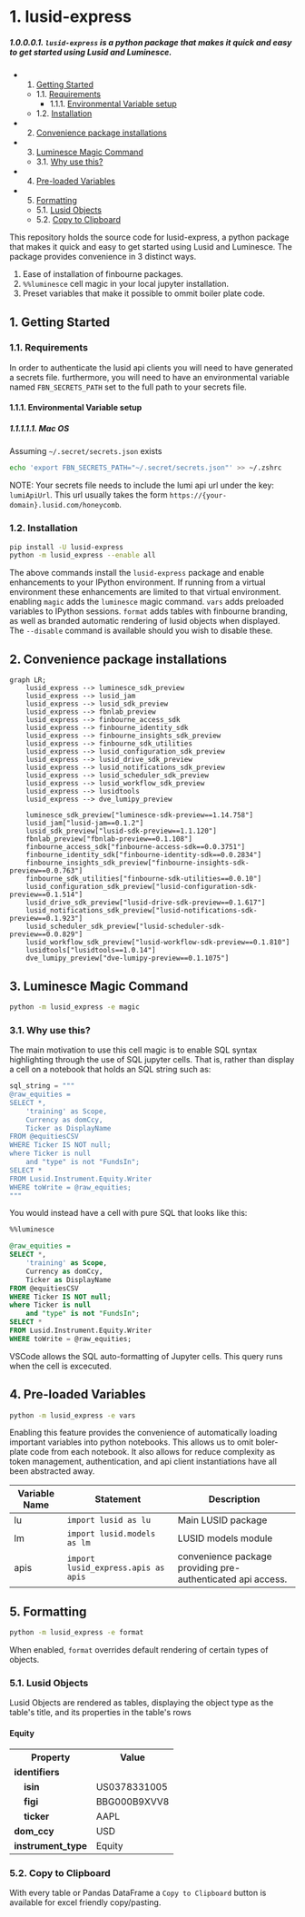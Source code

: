 
# 1. lusid-express
##### 1.0.0.0.1. *`lusid-express` is a python package that makes it quick and easy to get started using Lusid and Luminesce.*



<!-- vscode-markdown-toc -->
* 1. [Getting Started](#GettingStarted)
	* 1.1. [Requirements](#Requirements)
		* 1.1.1. [Environmental Variable setup](#EnvironmentalVariablesetup)
	* 1.2. [Installation](#Installation)
* 2. [Convenience package installations](#Conveniencepackageinstallations)
* 3. [Luminesce Magic Command](#LuminesceMagicCommand)
	* 3.1. [Why use this?](#Whyusethis)
* 4. [Pre-loaded Variables](#Pre-loadedVariables)
* 5. [Formatting](#Formatting)
	* 5.1. [Lusid Objects](#LusidObjects)
	* 5.2. [Copy to Clipboard](#CopytoClipboard)

<!-- vscode-markdown-toc-config
	numbering=true
	autoSave=true
	/vscode-markdown-toc-config -->
<!-- /vscode-markdown-toc -->




This repository holds the source code for lusid-express, a python package that makes it quick and easy to get started using Lusid and Luminesce. The package provides convenience in 3 distinct ways.

1. Ease of installation of finbourne packages.
2.  `%%luminesce` cell magic in your local jupyter installation.
3.  Preset variables that make it possible to ommit boiler plate code.

##  1. <a name='GettingStarted'></a>Getting Started
###  1.1. <a name='Requirements'></a>Requirements
In order to authenticate the lusid api clients you will need to have generated a secrets file. furthermore, you will need to have an environmental variable named `FBN_SECRETS_PATH` set to the full path to your secrets file. 

####  1.1.1. <a name='EnvironmentalVariablesetup'></a>Environmental Variable setup
##### 1.1.1.1.1. Mac OS
Assuming `~/.secret/secrets.json` exists
```bash
echo 'export FBN_SECRETS_PATH="~/.secret/secrets.json"' >> ~/.zshrc
```


NOTE: Your secrets file needs to include the lumi api url under the key: `lumiApiUrl`. This url usually takes the form `https://{your-domain}.lusid.com/honeycomb`.

###  1.2. <a name='Installation'></a>Installation 

```sh
pip install -U lusid-express
python -m lusid_express --enable all
```
 The above commands install the `lusid-express` package and enable enhancements to your IPython environment. If running from a virtual environment these enhancements are limited to that virtual environment.
 enabling `magic` adds the `luminesce` magic command. `vars` adds preloaded variables to IPython sessions. `format` adds tables with finbourne branding, as well as branded automatic rendering of lusid objects when displayed. The `--disable` command is available should you wish to disable these. 




##  2. <a name='Conveniencepackageinstallations'></a>Convenience package installations

```mermaid
graph LR;
    lusid_express --> luminesce_sdk_preview
    lusid_express --> lusid_jam
    lusid_express --> lusid_sdk_preview
    lusid_express --> fbnlab_preview
    lusid_express --> finbourne_access_sdk
    lusid_express --> finbourne_identity_sdk
    lusid_express --> finbourne_insights_sdk_preview
    lusid_express --> finbourne_sdk_utilities
    lusid_express --> lusid_configuration_sdk_preview
    lusid_express --> lusid_drive_sdk_preview
    lusid_express --> lusid_notifications_sdk_preview
    lusid_express --> lusid_scheduler_sdk_preview
    lusid_express --> lusid_workflow_sdk_preview
    lusid_express --> lusidtools
    lusid_express --> dve_lumipy_preview

    luminesce_sdk_preview["luminesce-sdk-preview==1.14.758"]
    lusid_jam["lusid-jam==0.1.2"]
    lusid_sdk_preview["lusid-sdk-preview==1.1.120"]
    fbnlab_preview["fbnlab-preview==0.1.108"]
    finbourne_access_sdk["finbourne-access-sdk==0.0.3751"]
    finbourne_identity_sdk["finbourne-identity-sdk==0.0.2834"]
    finbourne_insights_sdk_preview["finbourne-insights-sdk-preview==0.0.763"]
    finbourne_sdk_utilities["finbourne-sdk-utilities==0.0.10"]
    lusid_configuration_sdk_preview["lusid-configuration-sdk-preview==0.1.514"]
    lusid_drive_sdk_preview["lusid-drive-sdk-preview==0.1.617"]
    lusid_notifications_sdk_preview["lusid-notifications-sdk-preview==0.1.923"]
    lusid_scheduler_sdk_preview["lusid-scheduler-sdk-preview==0.0.829"]
    lusid_workflow_sdk_preview["lusid-workflow-sdk-preview==0.1.810"]
    lusidtools["lusidtools==1.0.14"]
    dve_lumipy_preview["dve-lumipy-preview==0.1.1075"]

```


##  3. <a name='LuminesceMagicCommand'></a>Luminesce Magic Command

```bash
python -m lusid_express -e magic
```

###  3.1. <a name='Whyusethis'></a>Why use this?
The main motivation to use this cell magic is to enable SQL syntax highlighting through the use of SQL jupyter cells. That is, rather than display a cell on a notebook that holds an SQL string such as:
```python
sql_string = """
@raw_equities =
SELECT *,
    'training' as Scope,
    Currency as domCcy,
    Ticker as DisplayName
FROM @equitiesCSV
WHERE Ticker IS NOT null;
where Ticker is null
    and "type" is not "FundsIn";
SELECT *
FROM Lusid.Instrument.Equity.Writer
WHERE toWrite = @raw_equities;
"""

```

You would instead have a cell with pure SQL that looks like this:
```SQL
%%luminesce

@raw_equities =
SELECT *,
    'training' as Scope,
    Currency as domCcy,
    Ticker as DisplayName
FROM @equitiesCSV
WHERE Ticker IS NOT null;
where Ticker is null
    and "type" is not "FundsIn";
SELECT *
FROM Lusid.Instrument.Equity.Writer
WHERE toWrite = @raw_equities;
```
VSCode allows the SQL auto-formatting of Jupyter cells. This query runs when the cell is excecuted.



##  4. <a name='Pre-loadedVariables'></a>Pre-loaded Variables
```bash
python -m lusid_express -e vars
```
Enabling this feature provides the convenience of automatically loading important variables into python notebooks. This allows us to omit boler-plate code from each notebook. It also allows for reduce complexity as token management, authentication, and api client instantiations have all been abstracted away.

| Variable Name | Statement         | Description                          |
|---------------|-------------------|--------------------------------------|
| lu          | `import lusid as lu` | Main LUSID package                   |
| lm          | `import lusid.models as lm` | LUSID models module                  |
| apis         | `import lusid_express.apis as apis` | convenience package providing pre-authenticated api access.                 |


##  5. <a name='Formatting'></a>Formatting

```bash
python -m lusid_express -e format
```
When enabled, `format` overrides default rendering of certain types of objects.

###  5.1. <a name='LusidObjects'></a>Lusid Objects
Lusid Objects are rendered as tables, displaying the object type as the table's title, and its properties in the table's rows

<h4>Equity</h4> <table id='DATA_TABLE-f8224859-f897-42c9-ae2a-df56f52dda23'><tr><th>Property</th><th>Value</th></tr><tr><td class='indent-0 '><strong>identifiers</strong></td><td></td></tr><tr><td class='indent-1 muted-text'>&nbsp;&nbsp;&nbsp;&nbsp;<strong>isin</strong></td><td class='muted-text'>US0378331005</td></tr><tr><td class='indent-1 muted-text'>&nbsp;&nbsp;&nbsp;&nbsp;<strong>figi</strong></td><td class='muted-text'>BBG000B9XVV8</td></tr><tr><td class='indent-1 muted-text'>&nbsp;&nbsp;&nbsp;&nbsp;<strong>ticker</strong></td><td class='muted-text'>AAPL</td></tr><tr><td class='indent-0 '><strong>dom_ccy</strong></td><td class=''>USD</td></tr><tr><td class='indent-0 '><strong>instrument_type</strong></td><td class=''>Equity</td></tr></table> 

###  5.2. <a name='CopytoClipboard'></a>Copy to Clipboard
With every table or Pandas DataFrame a `Copy to Clipboard` button is available for excel friendly copy/pasting.
